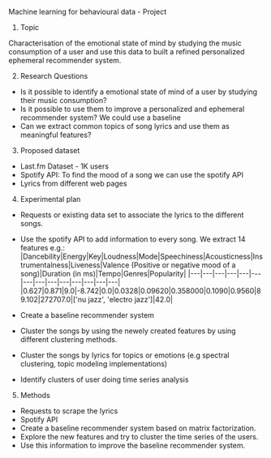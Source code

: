 Machine learning for behavioural data - Project

1. Topic

Characterisation of the emotional state of mind by studying the music consumption of a user and use this data to built a refined personalized ephemeral recommender system.

2. Research Questions

- Is it possible to identify a emotional state of mind of a user by studying their music consumption? 
- Is it possible to use them to improve a personalized and ephemeral recommender system? We could use a baseline 
- Can we extract common topics of song lyrics and use them as meaningful features?

3. Proposed dataset
- Last.fm Dataset - 1K users
- Spotify API: To find the mood of a song we can use the spotify API
- Lyrics from different web pages

4. Experimental plan

- Requests or existing data set to associate the lyrics to the different songs.
- Use the spotify API to add information to every song. We extract 14 features e.g.:
|Dancebility|Energy|Key|Loudness|Mode|Speechiness|Acousticness|Instrumentalness|Liveness|Valence (Positive or negative mood of a song)|Duration (in ms)|Tempo|Genres|Popularity|
|---|---|---|---|---|---|---|---|---|---|---|---|---|---|
|0.627|0.871|9.0|-8.742|0.0|0.0328|0.09620|0.358000|0.1090|0.9560|89.102|272707.0|['nu jazz', 'electro jazz']|42.0|

- Create a baseline recommender system
- Cluster the songs by using the newely created features by using different clustering methods.
- Cluster the songs by lyrics for topics or emotions (e.g spectral clustering, topic
modeling implementations)
- Identify clusters of user doing time series analysis


5. Methods

- Requests to scrape the lyrics
- Spotify API
- Create a baseline recommender system based on matrix factorization.
- Explore the new features and try to cluster the time series of the users.
- Use this information to improve the baseline recommender system.
